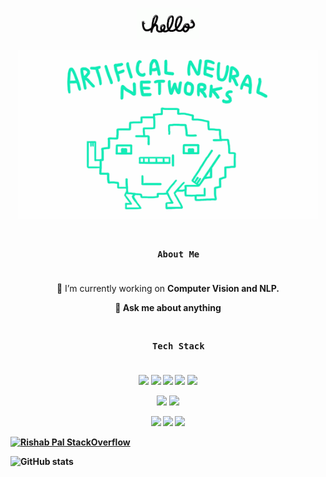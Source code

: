 <p align="center">
  <a href="https://github.com/iamrishab">
    <img src="https://github.com/iamrishab/iamrishab/blob/master/assets/hello.gif" height="50">
  </a>
</p>

<p align="center">
  <a href="https://github.com/iamrishab">
    <img src="https://github.com/iamrishab/iamrishab/blob/master/assets/neural.gif" width="480" height="270.222">
  </a>
</p>

<h3 align="center">
  <code>
    About Me
  </code>
</h3>

<p align="center">
  🔭 I’m currently working on <b>Computer Vision<b> and <b>NLP<b>.
</p>
<p align="center">
  💬 Ask me about <b>anything<b>
</p>

<h3 align="center">
  <code>
    Tech Stack
  </code>
</h3>

<p align="center">
  <code><a href="https://www.python.org/" target="_blank"><img height="50" src="https://www.vectorlogo.zone/logos/python/python-ar21.svg"></a></code>
  <code><a href="https://www.python.org/" target="_blank"><img height="50" src="https://github.com/isocpp/logos/blob/master/cpp_logo.svg"></a></code>
  <code><a href="https://www.python.org/" target="_blank"><img height="50" src="https://github.com/odb/official-bash-logo/blob/master/assets/Logos/Icons/SVG/128x128.svg"></a></code>
  <code><a href="https://www.tensorflow.org/" target="_blank"><img height="50" src="https://www.vectorlogo.zone/logos/tensorflow/tensorflow-ar21.svg"></a></code>
  <code><a href="https://pytorch.org/" target="_blank"><img height="50" src="https://www.vectorlogo.zone/logos/pytorch/pytorch-ar21.svg"></a></code>
</p>
<p align="center">
  <code><a href="https://git-scm.com/" target="_blank"><img height="50" src="https://www.vectorlogo.zone/logos/git-scm/git-scm-ar21.svg"></a></code>
  <code><a href="https://www.json.org/" target="_blank"><img height="50" src="https://www.vectorlogo.zone/logos/json/json-ar21.svg"></a></code>
</p>
<p align="center">
  <code><a href="https://www.json.org/" target="_blank"><img height="50" src="https://www.vectorlogo.zone/logos/docker/docker-ar21.svg"></a></code>
  <code><a href="https://cloud.google.com/" target="_blank"><img height="50" src="https://www.vectorlogo.zone/logos/google_cloud/google_cloud-ar21.svg"></a></code>
  <code><a href="https://aws.amazon.com/" target="_blank"><img height="50" src="https://www.vectorlogo.zone/logos/amazon_aws/amazon_aws-ar21.svg"></a></code>
</p>

[![Rishab Pal StackOverflow](https://github-readme-stackoverflow.vercel.app/?userID=11952444)](https://stackoverflow.com/users/11952444/rishab-p)

![GitHub stats](https://github-readme-stats.vercel.app/api?username=iamrishab&show_icons=true)
